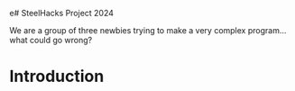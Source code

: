 e# SteelHacks Project 2024

We are a group of three newbies trying to make a very complex program... what could go wrong?

# Introduction
